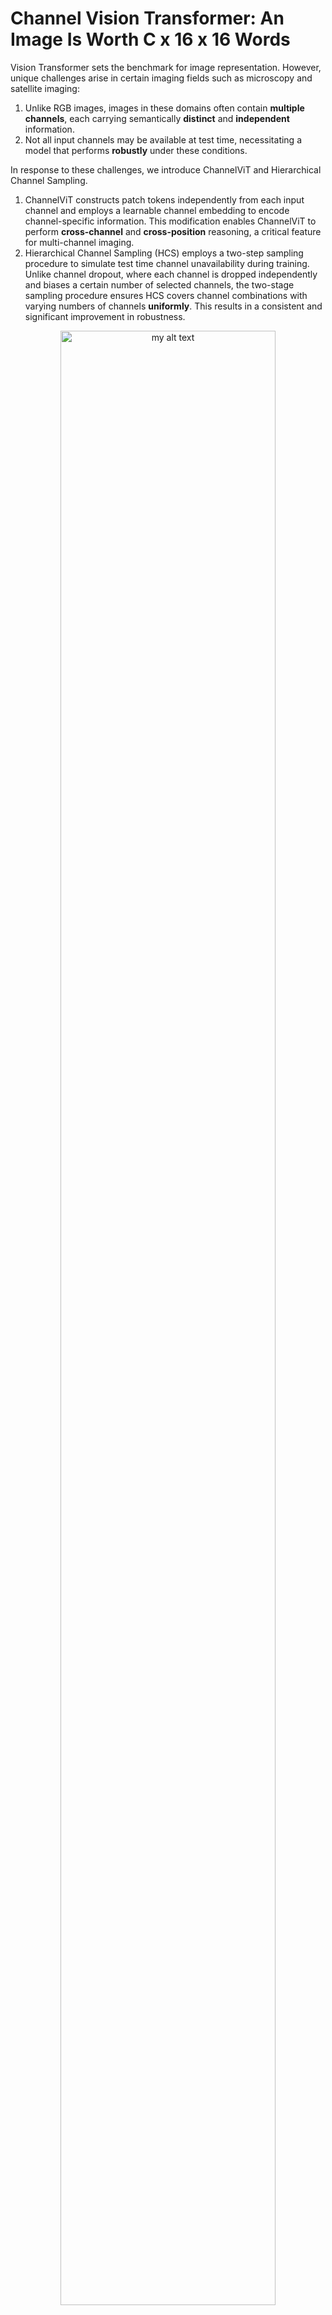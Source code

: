 # Channel Vision Transformer: An Image Is Worth C x 16 x 16 Words

Vision Transformer sets the benchmark for image representation. However, unique challenges arise in certain imaging fields such as microscopy and satellite imaging:

1. Unlike RGB images, images in these domains often contain **multiple channels**, each carrying semantically **distinct** and **independent** information.
2. Not all input channels may be available at test time, necessitating a model that performs **robustly** under these conditions.

In response to these challenges, we introduce ChannelViT and Hierarchical Channel Sampling.
1. ChannelViT constructs patch tokens independently from each input channel and employs a learnable channel embedding to encode channel-specific information. This modification enables ChannelViT to perform **cross-channel** and **cross-position** reasoning, a critical feature for multi-channel imaging.
2. Hierarchical Channel Sampling (HCS) employs a two-step sampling procedure to simulate test time channel unavailability during training. Unlike channel dropout, where each channel is dropped independently and biases a certain number of selected channels, the two-stage sampling procedure ensures HCS covers channel combinations with varying numbers of channels **uniformly**. This results in a consistent and significant improvement in robustness.

<figure>
  <p align="center">
  <img src="assets/channelvit.jpg" width=90% align="center" alt="my alt text"/>
  </p>
  <figcaption width=80%><em>
  Illustration of ChannelViT. The input for ChannelViT is a cell image from JUMP-CP, which comprises five fluorescence channels (colored differently) and three brightfield channels (colored in B&W). ChannelViT generates patch tokens for each individual channel, utilizing a learnable channel embedding </em><b>chn</b><em> to preserve channel-specific information. The positional embeddings </em><b>pos</b><em> and the linear projection </em><b>W</b><em> are shared across all channels.
  </em></figcaption>
</figure>
<br/>
<br/>

Should you have any questions or require further assistance, please do not hesitate to create an issue. We are here to provide support. 🤗


## Environment setup
This project is developed based on [PyTorch 2.0](https://pytorch.org) and [PyTorch-Lightning
2.0.1](https://www.pytorchlightning.ai/index.html).
We use [conda](https://docs.conda.io/en/latest/) to manage the Python environment. You
can setup the enviroment by running
```bash
git clone git@github.com:insitro/ChannelViT.git
cd ChannelViT
conda env create -f environment.yml
conda activate channelvit 
```
You can then install channelvit through pip.
```bash
pip install git+https://github.com/insitro/ChannelViT.git
```

## Reproducing results on JUMP-CP
This section outlines the steps to reproduce our training and evaluation pipelines using JUMP-CP. The preprocessed JUMP-CP data used in this example was previously released in our work titled, "Contextual Vision Transformers for Robust Representation Learning" ([insitro/ContextViT](https://github.com/insitro/ContextViT)).

### Visualizing correlations among input channels
Before initiating the training of any models, it is beneficial to visualize the correlations among the input channels. The script provided below will load the JUMP-CP data and compute the channel correlations derived from the original cell painting images, without any normalization.
```bash
python channelvit/main/main_correlation.py \
    trainer.devices=8 \
    trainer.max_epochs=100 \
    data@train_data=jumpcp \
    data@val_data_dict=[jumpcp_test] \
    transformations@train_transformations=cell \
    transformations@val_transformations=cell
    val_transformations.normalization.mean=[0,0,0,0,0,0,0,0] \
    val_transformations.normalization.std=[1,1,1,1,1,1,1,1]
```

### Training ViT-S/16 without HCS
Next, we will train a ViT-S/16 model without using HCS. For managing our experiment configuration, we utilize [hydra](https://hydra.cc/). The script provided below will load its corresponding main configuration file, `channelvit/config/main_supervised.yaml`, along with any command line overrides. It trains the ViT-S/16 model to minimize the cross-entropy loss on the JUMP-CP training data over the course of 100 epochs. The process requires 8 GPUs and operates with a batch size of 32 per GPU.
```bash
python channelvit/main/main_supervised.py \
    trainer.devices=8 \
    trainer.max_epochs=100 \
    meta_arch/backbone=vit_small \
    meta_arch.backbone.args.in_chans=8 \
    meta_arch.target='label' \
    meta_arch.num_classes=161 \
    data@train_data=jumpcp \
    data@val_data_dict=[jumpcp_val,jumpcp_test] \
    train_data.loader.batch_size=32 \
    transformations@train_transformations=cell \
    transformations@val_transformations=cell
```
Given that each cell image in JUMP-CP contains 8 channels, we override the input channels to 8. Throughout the training, we save the snapshots in the `./snapshots/` directory. You can alter this path by overriding the value of `trainer.default_root_dir`. 

### Training ViT-S/8 with HCS
To train the ViT-S/16 using hierarchical channel sampling, simply override the meta_arch/backbone setting to hcs_vit_small. With this setting, the Hierarchical Channel Sampling (HCS) will perform the following actions for each batch:
1. Randomly determine the number of channels to be used for the current batch.
2. Randomly select the combinations of channels.
3. Scale the selected channels by a factor, which is calculated as the ratio of the total number of channels to the number of selected channels.
The script below provides an example of how to train the ViT-S/8 model using HCS.
```bash
python channelvit/main/main_supervised.py \
    trainer.devices=8 \
    trainer.max_epochs=100 \
    meta_arch/backbone=hcs_vit_small \
    meta_arch.backbone.args.in_chans=8 \
    meta_arch.batchbone.args.patch_size=8 \
    meta_arch.target='label' \
    meta_arch.num_classes=161 \
    data@train_data=jumpcp \
    data@val_data_dict=[jumpcp_val,jumpcp_test] \
    train_data.loader.batch_size=32 \
    transformations@train_transformations=cell \
    transformations@val_transformations=cell
```

### Evaluating ViT
The script below will enumerate all possible channel combinations and evaluate the corresponding testing accuracy of the trained model (stored at `PATH_TO_CKPT`). In this case, we set `transformation_mask=True` because ViT assumes the same number of input channels for the patch embedding layer. The unselected channels will be filled with zeros, and the selected channels will be scaled by the ratio of the total number of channels to the number of selected channels.
```bash
python channelvit/main/main_supervised_evalall.py \
    trainer.devices=8 \
    transformation_mask=True \
    data@val_data=jumpcp_test \
    val_data.jumpcp_test.loader.batch_size=32 \
    val_data.jumpcp_test.args.channels=[0,1,2,3,4,5,6,7] \
    transformations=cell \
    checkpoint=${PATH_TO_CKPT}
```

### ChannelViT-S/16 without HCS
Training ChannelViT follows a similar process to training ViT. All you need to do is override the meta_arch/backbone setting.

```bash
python channelvit/main/main_supervised.py \
    trainer.devices=8 \
    trainer.max_epochs=100 \
    meta_arch/backbone=channelvit_small \
    meta_arch.backbone.args.in_chans=8 \
    meta_arch.target='label' \
    meta_arch.num_classes=161 \
    data@train_data=jumpcp \
    data@val_data_dict=[jumpcp_val,jumpcp_test] \
    train_data.loader.batch_size=32 \
    transformations@train_transformations=cell \
    transformations@val_transformations=cell
```

### ChannelViT-S/8 with HCS
Given that the patch token of ChannelViT originates from a single channel, applying HCS with ChannelViT essentially results in a shorter input patch sequence for the model. Unlike ViT, where we need to perform input rescaling to maintain smooth input distributions when different channels are used, with ChannelViT we can simply exclude the patches corresponding to the unselected channels from the input sequence.

The following script provides an example of how to train the ChannelViT-S/8 model using HCS.

```bash
python channelvit/main/main_supervised.py \
    trainer.devices=8 \
    trainer.max_epochs=100 \
    meta_arch/backbone=hcs_channelvit_small \
    meta_arch.backbone.args.in_chans=8 \
    meta_arch.target='label' \
    meta_arch.num_classes=161 \
    data@train_data=jumpcp \
    data@val_data_dict=[jumpcp_val,jumpcp_test] \
    train_data.loader.batch_size=32 \
    transformations@train_transformations=cell \
    transformations@val_transformations=cell
```

### Evaluating ChannelViT
The performance of the trained models can be evaluated over all channel combinations using the `main_supervised_evalall.py` script, similar to the evaluation process for ViT. However, there is one key difference. As we consider input channels as the sequence length of the transformer encoders, we set `transformation_mask=True`. This means we don't need to reset pixels corresponding to these channels to zero.
```bash
python channelvit/main/main_supervised_evalall.py \
    trainer.devices=8 \
    transformation_mask=True \
    data@val_data=jumpcp_test \
    val_data.jumpcp_test.loader.batch_size=32 \
    val_data.jumpcp_test.args.channels=[0,1,2,3,4,5,6,7] \
    transformations=cell \
    checkpoint=${PATH_TO_CKPT}
```

## Applying ChannelViT to other datasets

### ImageNet
To use the ImageNet 2012 dataset, you must first download it from the [official replease](https://image-net.org/challenges/LSVRC/2012/2012-downloads.php). We have provided a dataset class in `channelvit/data/imagenet.py` for loading the ImageNet data. This class requires two dataframes (one for the training split and one for the validation split) with keys path (the path to the image) and label (the image's label). You can specify the path to these dataframes in the Hydra configurations (`channelvit/config/data/imagenet.yaml` and `channelvit/config/data/imagenet_valid.yaml`).

### Camelyon17
We suggest using the official WILDS package to download the Camelyon17-WILDS dataset.
```bash
pip install wilds
# This will download the labeled data under wilds_base_path/
python wilds/download_datasets.py --root_dir wilds_base_path
```
After successfully downloading the data, you can set the base path of the WILDS dataset in the Hydra configuration (for example, `channelvit/config/data/camelyon_train.yaml`).


### So2Sat
To download the So2Sat dataset, follow the instructions in the [official release](https://github.com/zhu-xlab/So2Sat-LCZ42). We use the first version (hard split) and the third version (random split). We have provided a dataset class in `channelvit/data/so2sat.py` for loading the So2Sat data. This class requires a dataframe with keys path (the path to the image) and label (the image's label). You can specify the path to this dataframe in the Hydra configuration (for example, `channelvit/config/data/so2sat_hard.yaml`).


## Citation

If our work contributes to your research, we would greatly appreciate a citation.

```
@article{bao2023channel,
  title={Channel Vision Transformers: An Image Is Worth C x 16 x 16 Words},
  author={Bao, Yujia and Sivanandan, Srinivasan and Karaletsos, Theofanis},
  journal={arXiv preprint arXiv:2309.16108},
  year={2023}
}
```
